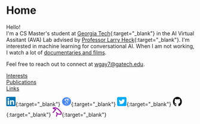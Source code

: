 # Home

Hello!   
I'm a CS Master's student at [Georgia Tech](https://www.scs.gatech.edu/){:target="_blank"} in the AI Virtual Assitant (AVA) Lab advised by [Professor Larry Heck](https://larryheck.github.io/){:target="_blank"}. I'm interested in machine learning for conversational AI. When I am not working, I watch a lot of [documentaries and films](https://williamgay25.github.io/interests.html).  

Feel free to reach out to connect at [wgay7@gatech.edu](mailto:wgay7@gatech.edu).

[Interests](interests.md)  
[Publications](publications.md)  
[Links](links.md)  

[<img src="images/linkedin.png" width="25" height="25"/>](https://www.linkedin.com/in/williamegay){:target="_blank"}
[<img src="images/google_scholar.png" width="25" height="25"/>](https://scholar.google.com/citations?hl=en&user=vBwHaN4AAAAJ#){:target="_blank"}
[<img src="images/twitter.png" width="25" height="25"/>](https://x.com/willistuns){:target="_blank"}
[<img src="images/github.png" width="25" height="25"/>](https://github.com/williamgay25){:target="_blank"}
[<img src="images/goat_counter.svg" width="25" height="25"/>](https://williamgay25.goatcounter.com/){:target="_blank"}